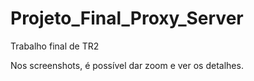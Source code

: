 # Projeto_Final_Proxy_Server
Trabalho final de TR2

Nos screenshots, é possível dar zoom e ver os detalhes.
